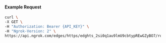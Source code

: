 <!-- Code generated for API Clients. DO NOT EDIT. -->

#### Example Request

```bash
curl \
-X GET \
-H "Authorization: Bearer {API_KEY}" \
-H "Ngrok-Version: 2" \
https://api.ngrok.com/edges/https/edghts_2si0q1au9lmU9cbtypREwGZyBO7/routes/edghtsrt_2si0px2YVkUVL2JljT1bslfn7RT/traffic_policy
```
